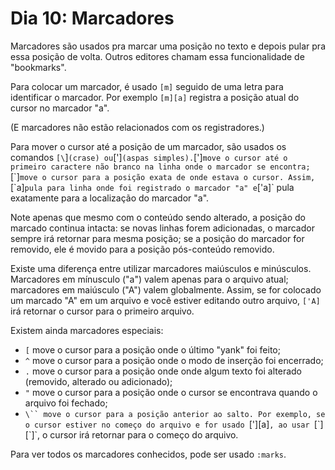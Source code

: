 # Dia 10: Marcadores

Marcadores são usados pra marcar uma posição no texto e depois pular pra essa
posição de volta. Outros editores chamam essa funcionalidade de "bookmarks".

Para colocar um marcador, é usado `[m]` seguido de uma letra para identificar o
marcador. Por exemplo `[m][a]` registra a posição atual do cursor no marcador "a".

(E marcadores não estão relacionados com os registradores.)

Para mover o cursor até a posição de um marcador, são usados os comandos `[\`]` (crase)
ou `[']` (aspas simples). `[']` move o cursor até o primeiro caractere não branco na
linha onde o marcador se encontra; `[\`]` move o cursor para a posição exata de onde estava
o cursor. Assim, `[\`a]` pula para linha onde foi registrado o marcador "a" e `['a]`
pula exatamente para a localização do marcador "a".

Note apenas que mesmo com o conteúdo sendo alterado, a posição do marcado continua intacta: se 
novas linhas forem adicionadas, o marcador sempre irá retornar para mesma posição; se a posição
do marcador for removido, ele é movido para a posição pós-conteúdo removido.

Existe uma diferença entre utilizar marcadores maiúsculos e minúsculos. Marcadores em mínusculo
("a") valem apenas para o arquivo atual; marcadores em maiúsculo ("A") valem globalmente. Assim,
se for colocado um marcado "A" em um arquivo e você estiver editando outro arquivo, `['A]` irá
retornar o cursor para o primeiro arquivo.

Existem ainda marcadores especiais:

* `[` move o cursor para a posição onde o último "yank" foi feito;
* `^` move o cursor para a posição onde o modo de inserção foi encerrado;
* `.` move o cursor para a posição onde onde algum texto foi alterado
  (removido, alterado ou adicionado);
* `"` move o cursor para a posição onde o cursor se encontrava quando o arquivo foi fechado;
* `\`` move o cursor para a posição anterior ao salto. Por exemplo, se o cursor estiver no começo
  do arquivo e for usado `['][a]`, ao usar `[\`][\`]`, o cursor irá retornar para o começo do
  arquivo.

Para ver todos os marcadores conhecidos, pode ser usado `:marks`.
